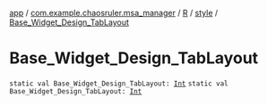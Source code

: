 [app](../../../index.md) / [com.example.chaosruler.msa_manager](../../index.md) / [R](../index.md) / [style](index.md) / [Base_Widget_Design_TabLayout](.)

# Base_Widget_Design_TabLayout

`static val Base_Widget_Design_TabLayout: `[`Int`](https://kotlinlang.org/api/latest/jvm/stdlib/kotlin/-int/index.html)
`static val Base_Widget_Design_TabLayout: `[`Int`](https://kotlinlang.org/api/latest/jvm/stdlib/kotlin/-int/index.html)
